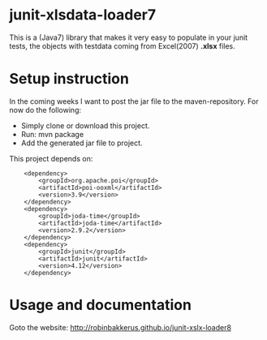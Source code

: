 # junit-xlsdata-loader7

This is a (Java7) library that makes it very easy to populate in your junit tests, the objects with testdata coming from Excel(2007) **.xlsx** files.

# Setup instruction
In the coming weeks I want to post the jar file to the maven-repository. For now do the following:

* Simply clone or download this project. 
* Run: mvn package
* Add the generated jar file to project. 

This project depends on:

		<dependency>
			<groupId>org.apache.poi</groupId>
			<artifactId>poi-ooxml</artifactId>
			<version>3.9</version>
		</dependency>
		<dependency>
			<groupId>joda-time</groupId>
			<artifactId>joda-time</artifactId>
			<version>2.9.2</version>
		</dependency>
		<dependency>
			<groupId>junit</groupId>
			<artifactId>junit</artifactId>
			<version>4.12</version>
		</dependency>

# Usage and documentation

Goto the website:  http://robinbakkerus.github.io/junit-xslx-loader8

